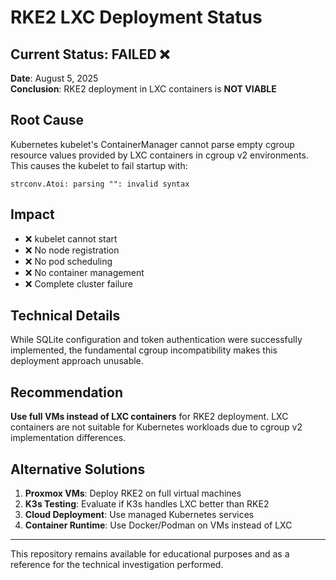 # RKE2 LXC Deployment Status

## Current Status: FAILED ❌

**Date**: August 5, 2025  
**Conclusion**: RKE2 deployment in LXC containers is **NOT VIABLE**

## Root Cause

Kubernetes kubelet's ContainerManager cannot parse empty cgroup resource values provided by LXC containers in cgroup v2 environments. This causes the kubelet to fail startup with:

```
strconv.Atoi: parsing "": invalid syntax
```

## Impact

- ❌ kubelet cannot start
- ❌ No node registration  
- ❌ No pod scheduling
- ❌ No container management
- ❌ Complete cluster failure

## Technical Details

While SQLite configuration and token authentication were successfully implemented, the fundamental cgroup incompatibility makes this deployment approach unusable.

## Recommendation

**Use full VMs instead of LXC containers** for RKE2 deployment. LXC containers are not suitable for Kubernetes workloads due to cgroup v2 implementation differences.

## Alternative Solutions

1. **Proxmox VMs**: Deploy RKE2 on full virtual machines
2. **K3s Testing**: Evaluate if K3s handles LXC better than RKE2
3. **Cloud Deployment**: Use managed Kubernetes services
4. **Container Runtime**: Use Docker/Podman on VMs instead of LXC

---

This repository remains available for educational purposes and as a reference for the technical investigation performed.
